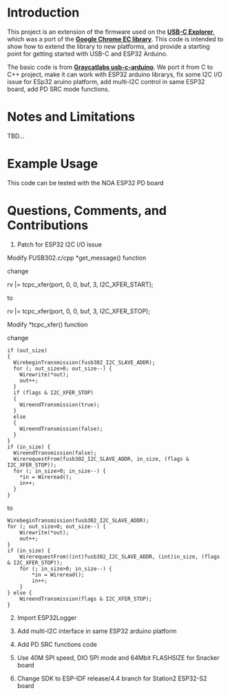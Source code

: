 # Introduction

This project is an extension of the firmware used on the [**USB-C Explorer**](https://github.com/ReclaimerLabs/USB-C-Explorer), which was a port of the [**Google Chrome EC library**](https://www.chromium.org/chromium-os/ec-development). This code is intended to show how to extend the library to new platforms, and provide a starting point for getting started with USB-C and ESP32 Arduino. 

The basic code is from [**Graycatlabs usb-c-arduino**](https://github.com/graycatlabs/usb-c-arduino). We port it from C to C++ project, make it can work with ESP32 arduino librarys, fix some I2C I/O issue for ESp32 aruino platform, add multi-I2C control in same ESP32 board, add PD SRC mode functions.

# Notes and Limitations
TBD...
# Example Usage

This code can be tested with the NOA ESP32 PD board

# Questions, Comments, and Contributions
1. Patch for ESP32 I2C I/O issue

  Modify FUSB302.c/cpp *get_message() function
  
  change 
  
  rv |= tcpc_xfer(port, 0, 0, buf, 3, I2C_XFER_START);
  
  to
  
  rv |= tcpc_xfer(port, 0, 0, buf, 3, I2C_XFER_STOP);
  
  Modify  *tcpc_xfer() function
  
  change
  
    if (out_size)
    {
      WirebeginTransmission(fusb302_I2C_SLAVE_ADDR);
      for (; out_size>0; out_size--) {
        Wirewrite(*out);
        out++;
      }
      if (flags & I2C_XFER_STOP)
      {
        WireendTransmission(true);
      }
      else
      {
        WireendTransmission(false);
      }
    }
    if (in_size) {
      WireendTransmission(false);
      WirerequestFrom(fusb302_I2C_SLAVE_ADDR, in_size, (flags & I2C_XFER_STOP));
      for (; in_size>0; in_size--) {
        *in = Wireread();
        in++;
      }
    }
    
  to
  
    WirebeginTransmission(fusb302_I2C_SLAVE_ADDR);
    for (; out_size>0; out_size--) {
        Wirewrite(*out);
        out++;
    }
    if (in_size) {
        WirerequestFrom((int)fusb302_I2C_SLAVE_ADDR, (int)in_size, (flags & I2C_XFER_STOP));
        for (; in_size>0; in_size--) {
            *in = Wireread();
            in++;
        }
    } else {
        WireendTransmission(flags & I2C_XFER_STOP);
    }
    
2. Import ESP32Logger

3. Add multi-I2C interface in same ESP32 arduino platform

4. Add PD SRC functions code

5. Use 40M SPI speed, DIO SPI mode and 64Mbit FLASHSIZE for Snacker board

6. Change SDK to ESP-IDF release/4.4 branch for Station2 ESP32-S2 board

 
